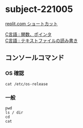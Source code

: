 # subject-221005

[replit.com ショートカット](https://docs.replit.com/programming-ide/working-shortcuts)

[C言語 : 関数、ポインタ](https://replit.com/@sworc/c-function)\
[C言語 : テキストファイルの読み書き](https://replit.com/@sworc/c-file-access)

## コンソールコマンド

### OS 確認
```
cat /etc/os-release
```

### 一般
```
pwd
ls / dir
cd
cat
```
